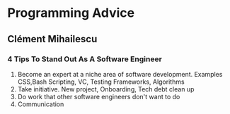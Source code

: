 # Programming Advice

## Clément Mihailescu
### 4 Tips To Stand Out As A Software Engineer
1. Become an expert at a niche area of software development. Examples CSS,Bash Scripting, VC, Testing Frameworks, Algorithms
2. Take initiative. New project, Onboarding, Tech debt clean up
3. Do work that other software engineers don't want to do
4. Communication